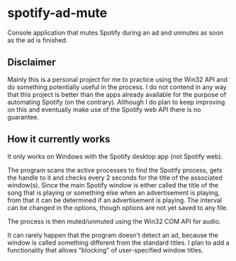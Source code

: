 # spotify-ad-mute
Console application that mutes Spotify during an ad and unmutes as soon as the ad is finished.

Disclaimer
--
Mainly this is a personal project for me to practice using the Win32 API and do something potentially useful in the process.
I do not contend in any way that this project is better than the apps already available for the purpose of automating Spotify (on the contrary).
Although I do plan to keep improving on this and eventually make use of the Spotify web API there is no guarantee.

How it currently works
--
It only works on Windows with the Spotify desktop app (not Spotify web).

The program scans the active processes to find the Spotify process, gets the handle to it and checks every 2 seconds for the title of the associated window(s). Since the main Spotify window is either called the title of the song that is playing or something else when an advertisement is playing, from that it can be determined if an advertisement is playing. The interval can be changed in the options, though options are not yet saved to any file.

The process is then muted/unmuted using the Win32 COM API for audio.

It can rarely happen that the program doesn't detect an ad, because the window is called something different from the standard titles. I plan to add a functionality that allows "blocking" of user-specified window titles.

